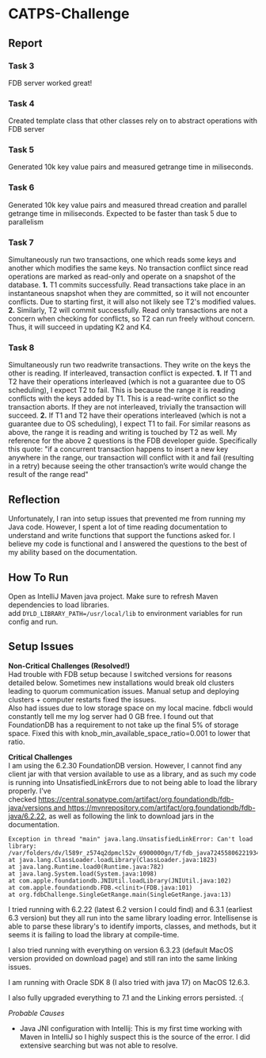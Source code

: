 # CATPS-Challenge

## Report
### Task 3
FDB server worked great!

### Task 4
Created template class that other classes rely on to abstract operations with FDB server

### Task 5
Generated 10k key value pairs and measured getrange time in miliseconds.

### Task 6
Generated 10k key value pairs and measured thread creation and parallel getrange time in miliseconds. Expected to be faster than task 5 due to parallelism

### Task 7
Simultaneously run two transactions, one which reads some keys and another which modifies the same keys. No transaction conflict since read operations are marked as read-only and operate on a snapshot of the database. 
**1.** T1 commits successfully. Read transactions take place in an instantaneous snapshot when they are committed, so it will not encounter conflicts. Due to starting first, it will also not likely see T2's modified values.
**2.** Similarly, T2 will commit successfully. Read only transactions are not a concern when checking for conflicts, so T2 can run freely without concern. Thus, it will succeed in updating K2 and K4.

### Task 8
Simultaneously run two readwrite transactions. They write on the keys the other is reading. If interleaved, transaction conflict is expected.
**1.** If T1 and T2 have their operations interleaved (which is not a guarantee due to OS scheduling), I expect T2 to fail. This is because the range it is reading conflicts with the keys added by T1. This is a read-write conflict so the transaction aborts. If they are not interleaved, trivially the transaction will succeed.
**2.** If T1 and T2 have their operations interleaved (which is not a guarantee due to OS scheduling), I expect T1 to fail. For similar reasons as above, the range it is reading and writing is touched by T2 as well. My reference for the above 2 questions is the FDB developer guide. Specifically this quote: "if a concurrent transaction happens to insert a new key anywhere in the range, our transaction will conflict with it and fail (resulting in a retry) because seeing the other transaction’s write would change the result of the range read"

## Reflection

Unfortunately, I ran into setup issues that prevented me from running my Java code. However, I spent a lot of time reading documentation to understand and write functions that support the functions asked for. I believe my code is functional and I answered the questions to the best of my ability based on the documentation.

## How To Run  
Open as IntelliJ Maven java project. Make sure to refresh Maven dependencies to load libraries.  
add `DYLD_LIBRARY_PATH=/usr/local/lib` to environment variables for run config and run.

## Setup Issues  
**Non-Critical Challenges (Resolved!)**  
Had trouble with FDB setup because I switched versions for reasons detailed below. Sometimes new installations would break old clusters leading to quorum communication issues. Manual setup and deploying clusters + computer restarts fixed the issues.  
Also had issues due to low storage space on my local macine. fdbcli would constantly tell me my log server had 0 GB free. I found out that FoundationDB has a requirement to not take up the final 5% of storage space. Fixed this with knob_min_available_space_ratio=0.001 to lower that ratio.  

**Critical Challenges**  
I am using the 6.2.30 FoundationDB version. However, I cannot find any client jar with that version available to use as a library, and as such my code is running into UnsatisfiedLinkErrors due to not being able to load the library properly. I've checked https://central.sonatype.com/artifact/org.foundationdb/fdb-java/versions and https://mvnrepository.com/artifact/org.foundationdb/fdb-java/6.2.22, as well as following the link to download jars in the documentation. 
```
Exception in thread "main" java.lang.UnsatisfiedLinkError: Can't load library: /var/folders/dv/l589r_z574q2dpmcl52v_6900000gn/T/fdb_java7245580622193451096.library
at java.lang.ClassLoader.loadLibrary(ClassLoader.java:1823)
at java.lang.Runtime.load0(Runtime.java:782)
at java.lang.System.load(System.java:1098)
at com.apple.foundationdb.JNIUtil.loadLibrary(JNIUtil.java:102)
at com.apple.foundationdb.FDB.<clinit>(FDB.java:101)
at org.fdbChallenge.SingleGetRange.main(SingleGetRange.java:13)
```

I tried running with 6.2.22 (latest 6.2 version I could find) and 6.3.1 (earliest 6.3 version) but they all run into the same library loading error. Intellisense is able to parse these library's to identify imports, classes, and methods, but it seems it is failing to load the library at compile-time.

I also tried running with everything on version 6.3.23 (default MacOS version provided on download page) and still ran into the same linking issues. 

I am running with Oracle SDK 8 (I also tried with java 17) on MacOS 12.6.3. 

I also fully upgraded everything to 7.1 and the Linking errors persisted. :(

*Probable Causes* 
- Java JNI configuration with Intellij: This is my first time working with Maven in IntelliJ so I highly suspect this is the source of the error. I did extensive searching but was not able to resolve. 


